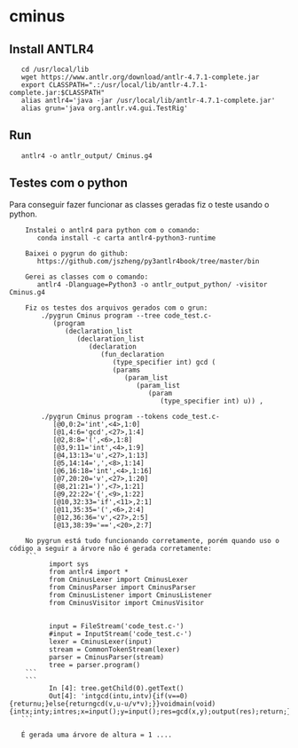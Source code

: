 # cminus

## Install ANTLR4
       cd /usr/local/lib
       wget https://www.antlr.org/download/antlr-4.7.1-complete.jar
       export CLASSPATH=".:/usr/local/lib/antlr-4.7.1-complete.jar:$CLASSPATH"
       alias antlr4='java -jar /usr/local/lib/antlr-4.7.1-complete.jar'
       alias grun='java org.antlr.v4.gui.TestRig'

## Run       
       antlr4 -o antlr_output/ Cminus.g4
       
       
       
## Testes com o python
  Para conseguir fazer funcionar as classes geradas fiz o teste usando o python.
        
        Instalei o antlr4 para python com o comando:
           conda install -c carta antlr4-python3-runtime
        
        Baixei o pygrun do github: 
           https://github.com/jszheng/py3antlr4book/tree/master/bin
        
        Gerei as classes com o comando:
           antlr4 -Dlanguage=Python3 -o antlr_output_python/ -visitor Cminus.g4
           
        Fiz os testes dos arquivos gerados com o grun:
            ./pygrun Cminus program --tree code_test.c-
               (program 
                  (declaration_list 
                     (declaration_list 
                        (declaration 
                           (fun_declaration 
                              (type_specifier int) gcd ( 
                              (params 
                                 (param_list 
                                    (param_list 
                                       (param 
                                          (type_specifier int) u)) , 
            
            ./pygrun Cminus program --tokens code_test.c- 
               [@0,0:2='int',<4>,1:0]
               [@1,4:6='gcd',<27>,1:4]
               [@2,8:8='(',<6>,1:8]
               [@3,9:11='int',<4>,1:9]
               [@4,13:13='u',<27>,1:13]
               [@5,14:14=',',<8>,1:14]
               [@6,16:18='int',<4>,1:16]
               [@7,20:20='v',<27>,1:20]
               [@8,21:21=')',<7>,1:21]
               [@9,22:22='{',<9>,1:22]
               [@10,32:33='if',<11>,2:1]
               [@11,35:35='(',<6>,2:4]
               [@12,36:36='v',<27>,2:5]
               [@13,38:39='==',<20>,2:7]
               
        No pygrun está tudo funcionando corretamente, porém quando uso o código a seguir a árvore não é gerada corretamente:
        ```
              import sys
              from antlr4 import *
              from CminusLexer import CminusLexer
              from CminusParser import CminusParser
              from CminusListener import CminusListener
              from CminusVisitor import CminusVisitor


              input = FileStream('code_test.c-')
              #input = InputStream('code_test.c-')
              lexer = CminusLexer(input)
              stream = CommonTokenStream(lexer)
              parser = CminusParser(stream)
              tree = parser.program()
        ```
        ```
              In [4]: tree.getChild(0).getText()
              Out[4]: 'intgcd(intu,intv){if(v==0){returnu;}else{returngcd(v,u-u/v*v);}}voidmain(void){intx;inty;intres;x=input();y=input();res=gcd(x,y);output(res);return;}'
       ```

       É gerada uma árvore de altura = 1 .... 
